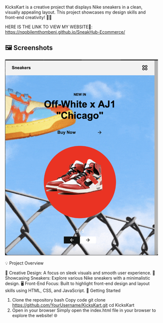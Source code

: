 KicksKart is a creative project that displays Nike sneakers in a clean, visually appealing layout.
This project showcases my design skills and front-end creativity! 👟✨

HERE IS THE LINK TO VIEW MY WEBSITE🫡:
https://nqobilemthombeni.github.io/SneakHub-Ecommerce/

## 🖼️ Screenshots

![KicksKart](Screenshot%202024-09-28%20at%2023.59.54.png)





💡 Project Overview

📸 Creative Design: A focus on sleek visuals and smooth user experience.
🎨 Showcasing Sneakers: Explore various Nike sneakers with a minimalistic design.
🖥️ Front-End Focus: Built to highlight front-end design and layout skills using HTML, CSS, and JavaScript.
🚀 Getting Started

1. Clone the repository
bash
Copy code
git clone https://github.com/YourUsername/KicksKart.git
cd KicksKart
2. Open in your browser
Simply open the index.html file in your browser to explore the website! 🌐

